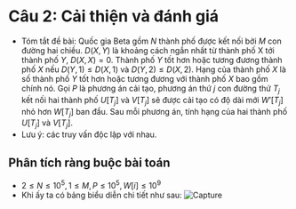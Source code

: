 # Câu 2: Cải thiện và đánh giá 
- Tóm tắt đề bài: Quốc gia Beta gồm $N$ thành phố được kết nối bởi $M$ con đường hai chiều. $D(X, Y)$ là khoảng cách ngắn nhất từ thành phố X tới thành phố $Y$, $D(X, X) = 0$. Thành phố $Y$ tốt hơn hoặc tương đương thành phố $X$ nếu $D(Y, 1) ≤ D(X, 1)$ và $D(Y, 2) ≤ D(X, 2)$. Hạng của thành phố $X$ là số thành phố $Y$ tốt hơn hoặc tương đương với thành phố $X$ bao gồm chính nó. Gọi $P$ là phương án cải tạo, phương án thứ $j$ con đường thứ $T_j$ kết nối hai thành phố $U[T_{j}]$ và $V[T_{j}]$ sẽ được cải tạo có độ dài mới $W’[T_{j}]$ nhỏ hơn $W[T_{j}]$ ban đầu. Sau mỗi phương án, tính hạng của hai thành phố $U[T_{j}]$ và $V[T_{j}]$.
- Lưu ý: các truy vấn độc lập với nhau. 
## Phân tích ràng buộc bài toán
- $2 \le N \le {10^5},1 \le M,P \le {10^5},W\left[ i \right] \le {10^9}$
- Khi ấy ta có bảng biểu diễn chi tiết như sau:
  ![Capture](https://github.com/MustardLawyer1995/HSGQG-2024/assets/156400720/080180db-a7fe-42b4-bc35-348217edc98c)
